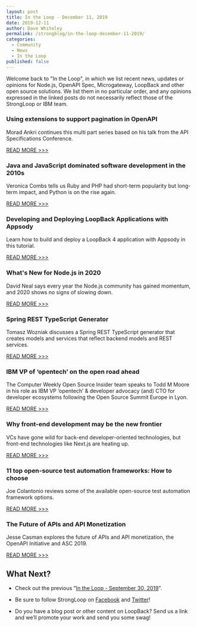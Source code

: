 ```yaml
---
layout: post
title: In the Loop - December 11, 2019
date: 2019-12-11
author: Dave Whiteley
permalink: /strongblog/in-the-loop-december-11-2019/
categories:
  - Community
  - News
  - In the Loop
published: false
---
```


Welcome back to "In the Loop", in which we list recent news, updates or opinions for Node.js, OpenAPI Spec, Microgateway, LoopBack and other open source solutions. We list them in no particular order, and any opinions expressed in the linked posts do not necessarily reflect those of the StrongLoop or IBM team.
<!--more-->

### Using extensions to support pagination in OpenAPI

Morad Ankri continues this multi part series based on his talk from the API Specifications Conference.

[READ MORE >>>](https://www.transposit.com/blog/2019.12.10-using-extensions-to-support-pagination-in-openapi/)

### Java and JavaScript dominated software development in the 2010s

Veronica Combs tells us Ruby and PHP had short-term popularity but long-term impact, and Python is on the rise again. 

[READ MORE >>>](https://www.techrepublic.com/article/java-and-javascript-dominated-software-development-in-the-2010s/)

### Developing and Deploying LoopBack Applications with Appsody

Learn how to build and deploy a LoopBack 4 application with Appsody in this tutorial.

[READ MORE >>>](https://loopback.io/doc/en/lb4/Appsody-LoopBack.html)

### What's New for Node.js in 2020 

David Neal says every year the Node.js community has gained momentum, and 2020 shows no signs of slowing down.

[READ MORE >>>](https://developer.okta.com/blog/2019/12/04/whats-new-nodejs-2020)

### Spring REST TypeScript Generator 

Tomasz Wozniak discusses a Spring REST TypeScript generator that creates models and services that reflect backend models and REST services. 

[READ MORE >>>](https://dzone.com/articles/spring-rest-typescript-generator)

### IBM VP of ‘opentech’ on the open road ahead

The Computer Weekly Open Source Insider team speaks to Todd M Moore in his role as IBM VP ‘opentech’ & developer advocacy (and) CTO for developer ecosystems following the Open Source Summit Europe in Lyon.

[READ MORE >>>](https://www.computerweekly.com/blog/Open-Source-Insider/IBM-VP-of-opentech-on-the-open-road-ahead)

### Why front-end development may be the new frontier

VCs have gone wild for back-end developer-oriented technologies, but front-end technologies like Next.js are heating up. 

[READ MORE >>>](https://www.techrepublic.com/article/why-front-end-development-may-be-the-new-frontier/)

### 11 top open-source test automation frameworks: How to choose

Joe Colantonio reviews some of the available open-source test automation framework options.

[READ MORE >>>](https://techbeacon.com/app-dev-testing/top-11-open-source-testing-automation-frameworks-how-choose)

### The Future of APIs and API Monetization

Jesse Casman explores the future of APIs and API monetization, the OpenAPI Initiative and ASC 2019. 

[READ MORE >>>](https://dzone.com/articles/the-future-of-apis-and-api-monetization)

## What Next?

* Check out the previous "[In the Loop - September 30, 2019](https://strongloop.com/strongblog/in-the-loop-september-30-2019/)".

* Be sure to follow StrongLoop on [Facebook](https://www.facebook.com/strongloop/) and [Twitter](https://twitter.com/StrongLoop)!

* Do you have a blog post or other content on LoopBack? Send us a link and we’ll promote your work and send you some swag!
